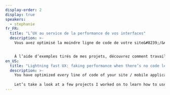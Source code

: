 ```yaml
---
display-order: 2
display: true
speakers:
  - stephanie
fr_FR:
  title: "L’UX au service de la performance de vos interfaces"
  description: >-
    Vous avez optimisé la moindre ligne de code de votre site&#8239;/&#8239;application mobile, utilisé toutes les techniques à votre disposition pour avoir un temps de chargement le plus rapide possible. Pourtant, vos utilisateurs se plaignent encore de la lenteur. Vous n’avez pas le budget d’Instagram ou Pinterest&nbsp;? Ca tombe bien, moi non plus&nbsp;!


    À l’aide d’exemples tirés de mes projets, découvrez comment travailler la performance également au niveau de la perception utilisateur.
en_US:
  title: "Lightning fast UX: faking performance when there’s no code left to optimize"
  description: >-
    You have optimized every line of code of your site / mobile application, used all the techniques at your disposal to have the fastest loading time possible. I bet you also don’t Instagram or Pinterest’s budget, right? 
    
    Let’s take a look at a few projects I worked on to learn how to use different design techniques and UX to work performance also at the level of user perception.
---
```

